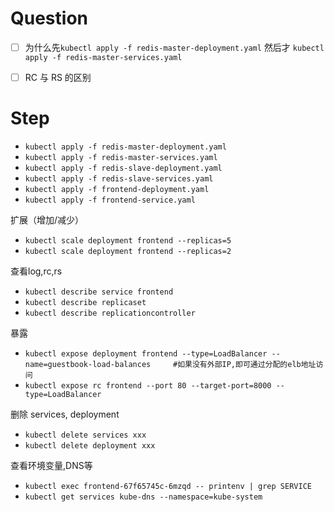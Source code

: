 # Question

- [ ] 为什么先`kubectl apply -f redis-master-deployment.yaml` 然后才 `kubectl apply -f redis-master-services.yaml `

- [ ] RC 与 RS 的区别


# Step

* `kubectl apply -f redis-master-deployment.yaml`
* `kubectl apply -f redis-master-services.yaml `
* `kubectl apply -f redis-slave-deployment.yaml `
* `kubectl apply -f redis-slave-services.yaml `
* `kubectl apply -f frontend-deployment.yaml `
* `kubectl apply -f frontend-service.yaml`

扩展（增加/减少）
* `kubectl scale deployment frontend --replicas=5`
* `kubectl scale deployment frontend --replicas=2`

查看log,rc,rs
* `kubectl describe service frontend`
* `kubectl describe replicaset`
* `kubectl describe replicationcontroller`

暴露
* `kubectl expose deployment frontend --type=LoadBalancer --name=guestbook-load-balances     #如果没有外部IP,即可通过分配的elb地址访问`
* `kubectl expose rc frontend --port 80 --target-port=8000 --type=LoadBalancer`

删除 services, deployment
* `kubectl delete services xxx`
* `kubectl delete deployment xxx`

查看环境变量,DNS等
* `kubectl exec frontend-67f65745c-6mzqd -- printenv | grep SERVICE`
* `kubectl get services kube-dns --namespace=kube-system`